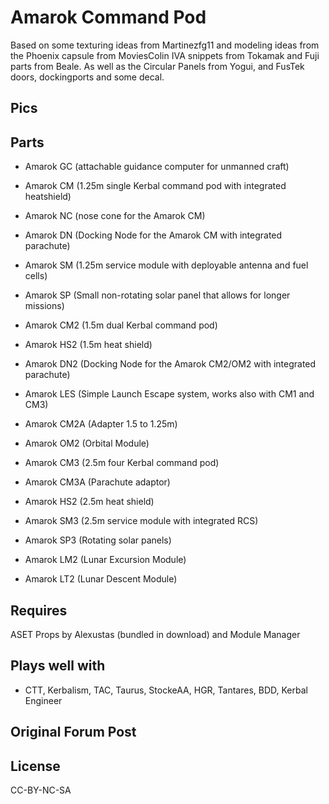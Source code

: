 # Amarok Command Pod
Based on some texturing ideas from Martinezfg11 and modeling ideas from the Phoenix capsule
from MoviesColin IVA snippets from Tokamak and Fuji parts from Beale. As well as the
Circular Panels from Yogui, and FusTek doors, dockingports and some decal.

## Pics
<to be added>

## Parts
- Amarok GC   (attachable guidance computer for unmanned craft)

- Amarok CM   (1.25m single Kerbal command pod with integrated heatshield)
- Amarok NC   (nose cone for the Amarok CM)
- Amarok DN   (Docking Node for the Amarok CM with integrated parachute)
- Amarok SM   (1.25m service module with deployable antenna and fuel cells)
- Amarok SP   (Small non-rotating solar panel that allows for longer missions)

- Amarok CM2  (1.5m dual Kerbal command pod)
- Amarok HS2  (1.5m heat shield)
- Amarok DN2  (Docking Node for the Amarok CM2/OM2 with integrated parachute)
- Amarok LES  (Simple Launch Escape system, works also with CM1 and CM3)
- Amarok CM2A (Adapter 1.5 to 1.25m)
- Amarok OM2  (Orbital Module)

- Amarok CM3  (2.5m four Kerbal command pod)
- Amarok CM3A (Parachute adaptor)
- Amarok HS2  (2.5m heat shield)
- Amarok SM3  (2.5m service module with integrated RCS)
- Amarok SP3  (Rotating solar panels)

- Amarok LM2  (Lunar Excursion Module)
- Amarok LT2  (Lunar Descent Module)


## Requires
ASET Props by Alexustas (bundled in download) and Module Manager

## Plays well with
- CTT, Kerbalism, TAC, Taurus, StockeAA, HGR, Tantares, BDD, Kerbal Engineer

## Original Forum Post
<to be added>

## License
CC-BY-NC-SA

